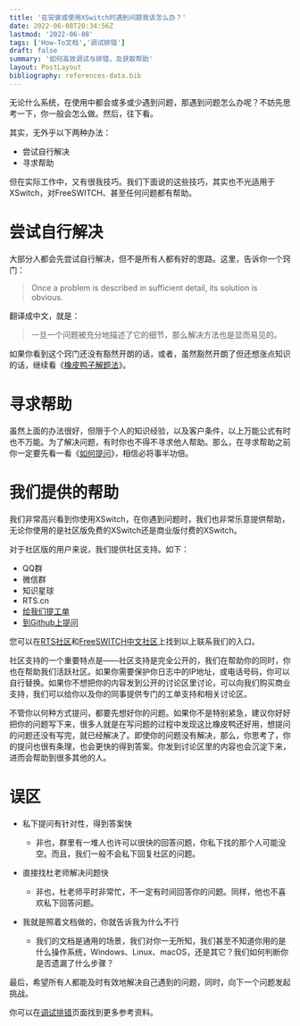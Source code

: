 ```yaml
---
title: '在安装或使用XSwitch时遇到问题我该怎么办？'
date: 2022-06-08T20:34:56Z
lastmod: '2022-06-08'
tags: ['How-To文档','调试排错']
draft: false
summary: '如何高效调试与排错，及获取帮助'
layout: PostLayout
bibliography: references-data.bib
---
```


无论什么系统，在使用中都会或多或少遇到问题，那遇到问题怎么办呢？不妨先思考一下，你一般会怎么做。然后，往下看。

其实，无外乎以下两种办法：

- 尝试自行解决
- 寻求帮助

但在实际工作中，又有很我技巧。我们下面说的这些技巧，其实也不光适用于XSwitch，对FreeSWITCH、甚至任何问题都有帮助。

# 尝试自行解决

大部分人都会先尝试自行解决，但不是所有人都有好的思路。这里，告诉你一个窍门：

> Once a problem is described in sufficient detail, its solution is obvious.

翻译成中文，就是：

> 一旦一个问题被充分地描述了它的细节，那么解决方法也是显而易见的。

如果你看到这个窍门还没有豁然开朗的话，或者，虽然豁然开朗了但还想涨点知识的话，继续看《[橡皮鸭子解题法](http://www.freeswitch.org.cn/blog/2012/09/rubber-duck-problem-solving/)》。

# 寻求帮助

虽然上面的办法很好，但限于个人的知识经验，以及客户条件，以上万能公式有时也不万能。为了解决问题，有时你也不得不寻求他人帮助。那么，在寻求帮助之前你一定要先看一看《[如何提问](http://www.freeswitch.org.cn/blog/2012/10/how-to-ask/)》，相信必将事半功倍。

# 我们提供的帮助

我们非常高兴看到你使用XSwitch，在你遇到问题时，我们也非常乐意提供帮助，无论你使用的是社区版免费的XSwitch还是商业版付费的XSwitch。

对于社区版的用户来说，我们提供社区支持。如下：

- QQ群
- 微信群
- 知识星球
- RTS.cn
- [给我们提工单](https://git.xswitch.cn/xswitch/docs/issues/1)
- [到Github上提问](https://github.com/rts-cn/rts/discussions/categories/xswitch)

您可以在[RTS社区](http://rts.cn)和[FreeSWITCH中文社区](http://freeswitch.org.cn)上找到以上联系我们的入口。

社区支持的一个重要特点是——社区支持是完全公开的，我们在帮助你的同时，你也在帮助我们活跃社区。如果你需要保护你日志中的IP地址，或电话号码，你可以自行替换。如果你不想把你的内容发到公开的讨论区里讨论，可以向我们购买商业支持，我们可以给你以及你的同事提供专门的工单支持和相关讨论区。

不管你以何种方式提问，都要先想好你的问题。如果你不是特别紧急，建议你好好把你的问题写下来，很多人就是在写问题的过程中发现这比橡皮鸭还好用，想提问的问题还没有写完，就已经解决了。即使你的问题没有解决，那么，你思考了，你的提问也很有条理，也会更快的得到答案。你发到讨论区里的内容也会沉淀下来，进而会帮助到很多其他的人。

# 误区

- 私下提问有针对性，得到答案快
    - 非也，群里有一堆人也许可以很快的回答问题，你私下找的那个人可能没空。而且，我们一般不会私下回复社区的问题。

- 直接找杜老师解决问题快
    - 非也，杜老师平时非常忙，不一定有时间回答你的问题。同样，他也不喜欢私下回答问题。

- 我就是照着文档做的，你就告诉我为什么不行
    - 我们的文档是通用的场景，我们对你一无所知，我们甚至不知道你用的是什么操作系统，Windows、Linux、macOS，还是其它？我们如何判断你是否遗漏了什么步骤？

最后，希望所有人都能及时有效地解决自己遇到的问题，同时，向下一个问题发起挑战。

你可以在[调试排错](/docs/#调试排错)页面找到更多参考资料。
